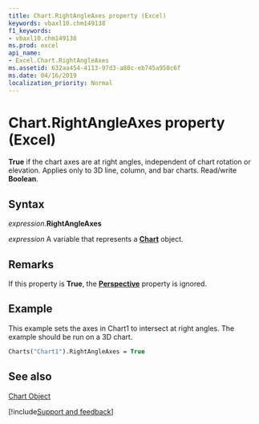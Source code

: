```yaml
---
title: Chart.RightAngleAxes property (Excel)
keywords: vbaxl10.chm149138
f1_keywords:
- vbaxl10.chm149138
ms.prod: excel
api_name:
- Excel.Chart.RightAngleAxes
ms.assetid: 632aa454-4113-97d3-a80c-eb745a950c6f
ms.date: 04/16/2019
localization_priority: Normal
---
```



# Chart.RightAngleAxes property (Excel)

 **True** if the chart axes are at right angles, independent of chart rotation or elevation. Applies only to 3D line, column, and bar charts. Read/write **Boolean**.


## Syntax

_expression_.**RightAngleAxes**

_expression_ A variable that represents a **[Chart](Excel.Chart(object).md)** object.


## Remarks

If this property is  **True**, the **[Perspective](Excel.Chart.Perspective.md)** property is ignored.


## Example

This example sets the axes in Chart1 to intersect at right angles. The example should be run on a 3D chart.


```vb
Charts("Chart1").RightAngleAxes = True
```


## See also


[Chart Object](Excel.Chart(object).md)

[!include[Support and feedback](~/includes/feedback-boilerplate.md)]